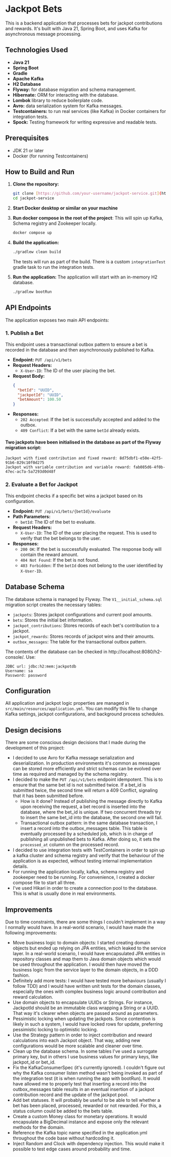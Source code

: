 # Jackpot Bets

This is a backend application that processes bets for jackpot contributions and rewards. It's built with Java 21, Spring Boot, and uses Kafka for asynchronous message processing.

## Technologies Used

- **Java 21**
- **Spring Boot**
- **Gradle**
- **Apache Kafka**
- **H2 Database**
- **Flyway:** for database migration and schema management.
- **Hibernate:** ORM for interacting with the database.
- **Lombok** library to reduce boilerplate code.
- **Avro:** data serialization system for Kafka messages.
- **Testcontainers:** to run real services (like Kafka) in Docker containers for integration tests.
- **Spock:** Testing framework for writing expressive and readable tests.

## Prerequisites

- JDK 21 or later
- Docker (for running Testcontainers)

## How to Build and Run

1.  **Clone the repository:**
    ```bash
    git clone [https://github.com/your-username/jackpot-service.git](https://github.com/your-username/jackpot-service.git)
    cd jackpot-service
    ```
2. **Start Docker desktop or similar on your machine**

3. **Run docker compose in the root of the project**: This will spin up Kafka, Schema registry and Zookeeper locally.
    ```bash
    docker compose up
    ```

4. **Build the application:**
    ```bash
    ./gradlew clean build
    ```
   The tests will run as part of the build. There is a custom `integrationTest` gradle task to run the integration tests.

5. **Run the application:**
    The application will start with an in-memory H2 database.
    ```bash
    ./gradlew bootRun
    ```

## API Endpoints

The application exposes two main API endpoints:

### 1. Publish a Bet

This endpoint uses a transactional outbox pattern to ensure a bet is recorded in the database and then asynchronously published to Kafka.

-   **Endpoint:** `PUT /api/v1/bets`
- **Request Headers:**
  -   `X-User-ID`: The ID of the user placing the bet.
-   **Request Body:**
    ```json
    {
      "betId": "UUID",
      "jackpotId": "UUID",
      "betAmount": 100.50
    }
    ```
-   **Responses:**
    -   `202 Accepted`: If the bet is successfully accepted and added to the outbox.
    -   `409 Conflict`: If a bet with the same `betId` already exists.

#### Two jackpots have been initialised in the database as part of the Flyway migration script:
```
Jackpot with fixed contribution and fixed reward: 8d75dbf1-e50e-42f5-91b6-829c10f0d275
Jackpot with variable contribution and variable reward: fab085d6-4f0b-47ec-ac7a-5a7293d0d48f
```
### 2. Evaluate a Bet for Jackpot

This endpoint checks if a specific bet wins a jackpot based on its configuration.

-   **Endpoint:** `PUT /api/v1/bets/{betId}/evaluate`
-   **Path Parameters:**
    -   `betId`: The ID of the bet to evaluate.
-   **Request Headers:**
    -   `X-User-ID`: The ID of the user placing the request. This is used to verify that the bet belongs to the user.
-   **Responses:**
    -   `200 OK`: If the bet is successfully evaluated. The response body will contain the reward amount.
    -   `404 Not Found`: If the bet is not found.
    -   `403 Forbidden`: If the `betId` does not belong to the user identified by `X-User-ID`.

## Database Schema

The database schema is managed by Flyway. The `V1__initial_schema.sql` migration script creates the necessary tables:

-   `jackpots`: Stores jackpot configurations and current pool amounts.
-   `bets`: Stores the initial bet information.
-   `jackpot_contributions`: Stores records of each bet's contribution to a jackpot.
-   `jackpot_rewards`: Stores records of jackpot wins and their amounts.
-   `outbox_messages`: The table for the transactional outbox pattern.

The contents of the database can be checked in http://localhost:8080/h2-console/. Use:
```
JDBC url: jdbc:h2:mem:jackpotdb
Username: sa
Password: password
```

## Configuration

All application and jackpot logic properties are managed in `src/main/resources/application.yml`. You can modify this file to change Kafka settings, jackpot configurations, and background process schedules.

## Design decisions

There are some conscious design decisions that I made during the development of this project:

- I decided to use Avro for Kafka message serialization and deserialization. In production environments it's common as messages can be stored more efficiently and strict schemas can be evolved over time as required and managed by the schema registry.
- I decided to make the `PUT /api/v1/bets` endpoint idempotent. This is to ensure that the same bet id is not submitted twice. If a bet_id is submitted twice, the second time will return a 409 Conflict, signaling that it has been submitted before.
  - How is it done? Instead of publishing the message directly to Kafka upon receiving the request, a bet record is inserted into the database, where the bet_id is unique. If two concurrent threads try to insert the same bet_id into the database, the second one will fail. 
  - Transactional outbox pattern: in the same database transaction, I insert a record into the outbox_messages table. This table is eventually processed by a scheduled job, which is in charge of publishing all unpublished bets to Kafka. After doing so, it sets the `processed_at` column on the processed record.
- I decided to use integration tests with TestContainers in order to spin up a kafka cluster and schema registry and verify that the behaviour of the application is as expected, without testing internal implementation details.
- For running the application locally, kafka, schema registry and zookeeper need to be running. For convenience, I created a docker compose file to start all three.
- I've used Hikari in order to create a connection pool to the database. This is what is usually done in real environments.

## Improvements
Due to time constraints, there are some things I couldn't implement in a way I normally would have. In a real-world scenario, I would have made the following improvements:
- Move business logic to domain objects: I started creating domain objects but ended up relying on JPA entities, which leaked to the service layer. In a real-world scenario, I would have encapsulated JPA entities in repository classes and map them to Java domain objects which would be used throughout the application. I would then have moved the business logic from the service layer to the domain objects, in a DDD fashion.
- Definitely add more tests: I would have tested more behaviours (usually I follow TDD) and I would have written unit tests for the domain classes, especially the ones with complex business logic around contribution and reward calculation.
- Use domain objects to encapsulate UUIDs or Strings. For instance, JackpotId should be an immutable class wrapping a String or a UUID. That way it's clearer when objects are passed around as parameters.
- Pessimistic locking when updating the jackpots. Since contention is likely in such a system, I would have locked rows for update, preferring pessimistic locking to optimistic locking.
- Use the Strategy pattern in order to inject contribution and reward calculations into each Jackpot object. That way, adding new configurations would be more scalable and cleaner over time.
- Clean up the database schema. In some tables I've used a surrogate primary key, but in others I use business values for primary keys, like jackpot_id or bet_id.
- Fix the KafkaConsumerSpec (it's currently ignored). I couldn't figure out why the Kafka consumer listen method wasn't being invoked as part of the integration test (it is when running the app with bootRun). It would have allowed me to properly test that inserting a record into the outbox_messages table results in an eventual insertion of a jackpot contribution record and the update of the jackpot pool.
- Add bet statuses. It will probably be useful to be able to tell whether a bet has been placed, processed, rewarded or not rewarded. For this, a status column could be added to the bets table.
- Create a custom Money class for monetary operations. It would encapsulate a BigDecimal instance and expose only the relevant methods for the domain.
- Reference the Kafka topic name specified in the application.yml throughout the code base without hardcoding it.
- Inject Random and Clock with dependency injection. This would make it possible to test edge cases around probability and time.